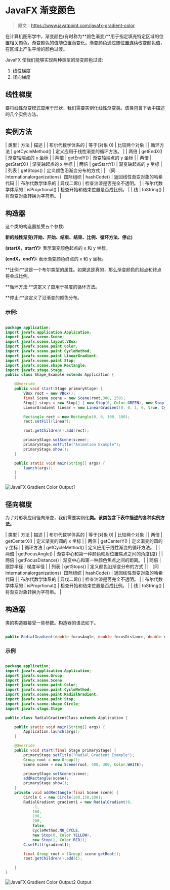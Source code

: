 # JavaFX 渐变颜色

> 原文：<https://www.javatpoint.com/javafx-gradient-color>

在计算机图形学中，渐变颜色(有时称为**颜色渐变)**用于指定填充特定区域的位置相关颜色。渐变颜色的值随位置而变化。渐变颜色通过随位置连续改变颜色值，在区域上产生平滑的颜色过渡。

JavaFX 使我们能够实现两种类型的渐变颜色过渡:

1.  线性梯度
2.  径向梯度

## 线性梯度

要将线性渐变模式应用于形状，我们需要实例化线性渐变类。该类包含下表中描述的几个实例方法。

## 实例方法

| 类型 | 方法 | 描述 |
| 布尔代数学体系的 | 等于(对象 0) | 比较两个对象 |
| 循环方法 | getCycleMethod() | 定义应用于线性渐变的循环方法。 |
| 两倍 | getEndX() | 渐变轴端点的 x 坐标 |
| 两倍 | getEndY() | 渐变轴端点的 y 坐标 |
| 两倍 | getStartX() | 渐变轴起点的 x 坐标 |
| 两倍 | getStartY() | 渐变轴起点的 y 坐标 |
| 列表 | getStops() | 定义颜色沿渐变分布的方式 |
| （同 Internationalorganizations）国际组织 | hashCode() | 返回线性渐变对象的哈希代码 |
| 布尔代数学体系的 | 异戊二烯() | 检查油漆是否完全不透明。 |
| 布尔代数学体系的 | isProprtional() | 检查开始和结束位置是否成比例。 |
| 线 | toString() | 将渐变对象转换为字符串。 |

## 构造器

这个类的构造器接受五个参数:

**新的线性渐变(开始、开始、结束、结束、比例、循环方法、停止)**

**(startX，startY):** 表示渐变颜色起点的 x 和 y 坐标。

**(endX，endY):** 表示渐变颜色终点的 x 和 y 坐标。

**比例:**这是一个布尔类型的属性。如果这是真的，那么渐变颜色的起点和终点将会成比例。

**循环方法:**这定义了应用于梯度的循环方法。

**停止:**这定义了沿渐变的颜色分布。

### 示例:

```java

package application;
import javafx.application.Application;
import javafx.scene.Scene;
import javafx.scene.layout.VBox;
import javafx.scene.paint.Color;
import javafx.scene.paint.CycleMethod;
import javafx.scene.paint.LinearGradient;
import javafx.scene.paint.Stop;
import javafx.scene.shape.Rectangle;
import javafx.stage.Stage;
public class Shape_Example extends Application {

    @Override
    public void start(Stage primaryStage) {
        VBox root = new VBox();
        final Scene scene = new Scene(root,300, 250);
        Stop[] stops = new Stop[] { new Stop(0, Color.GREEN), new Stop(1, Color.BLUE)};
        LinearGradient linear = new LinearGradient(0, 0, 1, 0, true, CycleMethod.NO_CYCLE, stops);

        Rectangle rect = new Rectangle(0, 0, 100, 100);
        rect.setFill(linear);

        root.getChildren().add(rect);

        primaryStage.setScene(scene);
        primaryStage.setTitle("Animation Example");
        primaryStage.show();
    }

    public static void main(String[] args) {
        launch(args);
    }
	}

```

![JavaFX Gradient Color Output1](../img/d7de222a234746303a3273dd924a6f7f.png)

## 径向梯度

为了对形状应用径向渐变，我们需要实例化**类。该类包含下表中描述的各种实例方法。**

| 类型 | 方法 | 描述 |
| 布尔代数学体系的 | 等于(对象 0) | 比较两个对象 |
| 两倍 | getCenterX() | 定义渐变的圆的 x 坐标 |
| 两倍 | getCenterY() | 定义渐变的圆的 y 坐标 |
| 循环方法 | getCycleMethod() | 定义应用于线性渐变的循环方法。 |
| 两倍 | getFocusAngle() | 渐变中心和第一种颜色映射位置焦点之间的角度(度) |
| 两倍 | getFocusDistance() | 渐变中心和第一种颜色焦点之间的距离。 |
| 两倍 | 跟踪半径 | 梯度半径 |
| 列表 | getStops() | 定义颜色沿渐变分布的方式 |
| （同 Internationalorganizations）国际组织 | hashCode() | 返回线性渐变对象的哈希代码 |
| 布尔代数学体系的 | 异戊二烯() | 检查油漆是否完全不透明。 |
| 布尔代数学体系的 | isProprtional() | 检查开始和结束位置是否成比例。 |
| 线 | toString() | 将渐变对象转换为字符串。 |

## 构造器

类的构造器接受一些参数。构造器的语法如下。

```java

public RadialGradient(double focusAngle, double focusDistance, double centerX, double centerY, double radius, boolean proportional, CycleMethod cycleMethod, Stops? stops)

```

### 示例

```java

package application;
import javafx.application.Application;
import javafx.scene.Group;
import javafx.scene.Scene;
import javafx.scene.paint.Color;
import javafx.scene.paint.CycleMethod;
import javafx.scene.paint.RadialGradient;
import javafx.scene.paint.Stop;
import javafx.scene.shape.Circle;
import javafx.stage.Stage;

public class RadialGradientClass extends Application {

    public static void main(String[] args) {
        Application.launch(args);
    }

    @Override
    public void start(final Stage primaryStage) {
        primaryStage.setTitle("Radial Gradient Example");
        Group root = new Group();
        Scene scene = new Scene(root, 400, 300, Color.WHITE);

        primaryStage.setScene(scene);
        addRectangle(scene); 
        primaryStage.show();
    }
    private void addRectangle(final Scene scene) {
        Circle C = new Circle(200,150,100);
        RadialGradient gradient1 = new RadialGradient(0,
            .1,
            100,
            100,
            200,
            false,
            CycleMethod.NO_CYCLE,
            new Stop(0, Color.YELLOW),
            new Stop(1, Color.RED));
        C.setFill(gradient1);

        final Group root = (Group) scene.getRoot();
        root.getChildren().add(C);

    }
}

```

![JavaFX Gradient Color Output2 Output](../img/39b4be142ff383d2b3215503bbcc5d8a.png)